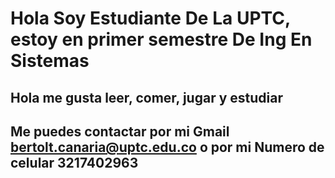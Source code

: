 # Hola Soy Estudiante De La UPTC, estoy en primer semestre De Ing En Sistemas



## Hola me gusta leer, comer, jugar y estudiar




## Me puedes contactar por mi Gmail bertolt.canaria@uptc.edu.co o por mi Numero de celular 3217402963
